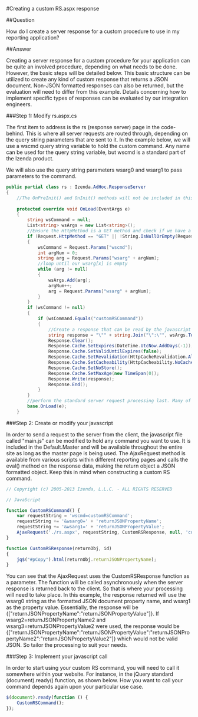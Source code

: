 #Creating a custom RS.aspx response

##Question

How do I create a server response for a custom procedure to use in my reporting application?

##Answer

Creating a server response for a custom procedure for your application can be quite an involved procedure, depending on what needs to be done. However, the basic steps will be detailed below. This basic structure can be utilized to create any kind of custom response that returns a JSON document. Non-JSON formatted responses can also be returned, but the evaluation will need to differ from this example. Details concerning how to implement specific types of responses can be evaluated by our integration engineers.

###Step 1: Modify rs.aspx.cs

The first item to address is the rs (response server) page in the code-behind. This is where all server requests are routed through, depending on the query string parameters that are sent to it. In the example below, we will use a wscmd query string variable to hold the custom command. Any name can be used for the query string variable, but wscmd is a standard part of the Izenda product.

We will also use the query string parameters wsarg0 and wsarg1 to pass parameters to the command.

```csharp
public partial class rs : Izenda.AdHoc.ResponseServer
{
    //The OnPreInit() and OnInit() methods will not be included in this example, since they do not change from the default.
    
    protected override void OnLoad(EventArgs e)
    {
        string wsCommand = null;
        List<string> wsArgs = new List<string>();
        //Ensure the HttpMethod is a GET method and check if we have a wscmd parameter
        if (Request.HttpMethod == "GET" || !String.IsNullOrEmpty(Request.Params["wscmd"])) // retrieve GET params
        {
            wsCommand = Request.Params["wscmd"];
            int argNum = 0;
            string arg = Request.Params["wsarg" + argNum];
            //loop until our wsarg[x] is empty
            while (arg != null)
            {
                wsArgs.Add(arg);
                argNum++;
                arg = Request.Params["wsarg" + argNum];
            }
        }
        if (wsCommand != null)
        {
            if (wsCommand.Equals("customRSCommand"))
            {
                //Create a response that can be read by the javascript method used as a callback method
                string response = "\"" + string.Join("\":\"", wsArgs.ToArray()) + "\"";
                Response.Clear();
                Response.Cache.SetExpires(DateTime.UtcNow.AddDays(-1));
                Response.Cache.SetValidUntilExpires(false);
                Response.Cache.SetRevalidation(HttpCacheRevalidation.AllCaches);
                Response.Cache.SetCacheability(HttpCacheability.NoCache);
                Response.Cache.SetNoStore();
                Response.Cache.SetMaxAge(new TimeSpan(0));
                Response.Write(response);
                Response.End();
            }
        }
        //perform the standard server request processing last. Many of the base cases will exit the method completely once the procedure completes.
        base.OnLoad(e);
    }
```

###Step 2: Create or modify your javascript

In order to send a request to the server from the client, the javascript file called "main.js" can be modified to hold any command you want to use. It is included in the Default.Master and will be available throughout the entire site as long as the master page is being used. The AjaxRequest method is available from various scripts within different reporting pages and calls the eval() method on the response data, making the return object a JSON formatted object. Keep this in mind when constructing a custom RS command.

```javascript
// Copyright (c) 2005-2013 Izenda, L.L.C. - ALL RIGHTS RESERVED    

// JavaScript

function CustomRSCommand() {
    var requestString = 'wscmd=customRSCommand';
    requestString += '&wsarg0=' + 'returnJSONPropertyName';
    requestString += '&wsarg1=' + 'returnJSONPropertyValue';
    AjaxRequest('./rs.aspx', requestString, CustomRSResponse, null, 'customRSCommand');
}

function CustomRSResponse(returnObj, id)
{
    jq$("#pCopy").html(returnObj.returnJSONPropertyName);
}
```

You can see that the AjaxRequest uses the CustomRSResponse function as a parameter. The function will be called asynchronously when the server response is returned back to the client. So that is where your processing will need to take place. In this example, the response returned will use the wsarg0 string as the formatted JSON document property name, and wsarg1 as the property value. Essentially, the response will be {["returnJSONPropertyName":"returnJSONPropertyValue"]}. If wsarg2=returnJSONPropertyName2 and wsarg3=returnJSONPropertyValue2 were used, the response would be {["returnJSONPropertyName":"returnJSONPropertyValue":"returnJSONPropertyName2":"returnJSONPropertyValue2"]} which would not be valid JSON. So tailor the processing to suit your needs.

###Step 3: Implement your javascript call

In order to start using your custom RS command, you will need to call it somewhere within your website. For instance, in the jQuery standard (document).ready() function, as shown below. How you want to call your command depends again upon your particular use case.

```javascript
$(document).ready(function () {
    CustomRSCommand();
});

```